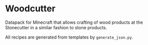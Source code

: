 # Woodcutter
Datapack for Minecraft that allows crafting of wood products at the Stonecutter in a similar fashion to stone products.

All recipes are generated from templates by `generate_json.py`.
